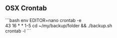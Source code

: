 ## OSX Crontab
´´´bash
env EDITOR=nano crontab -e  
43 16 * * 1-5  cd ~/my/backup/folder && ./backup.sh  
crontab -l
´´´
